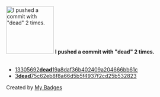 <img src="https://github.com/my-badges/my-badges/blob/master/src/all-badges/dead-commit/dead-commit.png?raw=true" alt="I pushed a commit with &quot;dead&quot; 2 times." title="I pushed a commit with &quot;dead&quot; 2 times." width="128">
<strong>I pushed a commit with &quot;dead&quot; 2 times.</strong>
<br><br>

- <a href="https://github.com/andrewjswan/snmp2mqtt/commit/13305692dead19a8daf36b402409a204666bb61c">13305692<strong>dead</strong>19a8daf36b402409a204666bb61c</a>
- <a href="https://github.com/andrewjswan/mediaportal-fanart-handler/commit/3dead75c62eb8f8a66d5b5f4937f2cd25b532823">3<strong>dead</strong>75c62eb8f8a66d5b5f4937f2cd25b532823</a>


Created by <a href="https://github.com/my-badges/my-badges">My Badges</a>